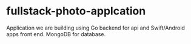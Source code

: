 # fullstack-photo-applcation
Application we are building using Go backend for api and Swift/Android apps front end. MongoDB for database.
